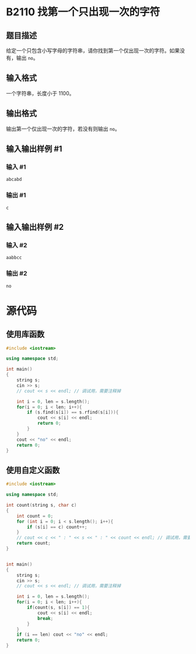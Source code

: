# B2110 找第一个只出现一次的字符

## 题目描述

给定一个只包含小写字母的字符串，请你找到第一个仅出现一次的字符。如果没有，输出 `no`。

## 输入格式

一个字符串，长度小于 $1100$。

## 输出格式

输出第一个仅出现一次的字符，若没有则输出 `no`。

## 输入输出样例 #1

### 输入 #1

```
abcabd
```

### 输出 #1

```
c
```

## 输入输出样例 #2

### 输入 #2

```
aabbcc
```

### 输出 #2

```
no
```

# 源代码

## 使用库函数

```cpp
#include <iostream>

using namespace std;

int main()
{
    string s;
    cin >> s;
    // cout << s << endl; // 调试用，需要注释掉

    int i = 0, len = s.length();
    for(i = 0; i < len; i++){
        if (s.find(s[i]) == s.rfind(s[i])){
            cout << s[i] << endl;
            return 0;
        }
    }
    cout << "no" << endl;
    return 0;
}
```



## 使用自定义函数

```cpp
#include <iostream>

using namespace std;

int count(string s, char c)
{
    int count = 0;
    for (int i = 0; i < s.length(); i++){
        if (s[i] == c) count++;
    }
    // cout << c << " : " << s << " : " << count << endl; // 调试用，需要注释掉
    return count;
}


int main()
{
    string s;
    cin >> s;
    // cout << s << endl; // 调试用，需要注释掉

    int i = 0, len = s.length();
    for(i = 0; i < len; i++){
        if(count(s, s[i]) == 1){
            cout << s[i] << endl;
            break;
        }
    }
    if (i == len) cout << "no" << endl;
    return 0;
}
```

